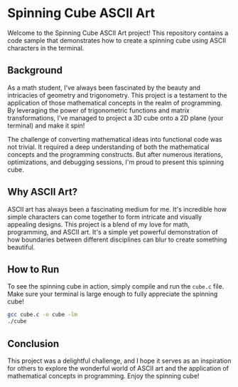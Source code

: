 # Spinning Cube ASCII Art

Welcome to the Spinning Cube ASCII Art project! This repository contains a code sample that demonstrates how to create a spinning cube using ASCII characters in the terminal.

## Background

As a math student, I've always been fascinated by the beauty and intricacies of geometry and trigonometry. This project is a testament to the application of those mathematical concepts in the realm of programming. By leveraging the power of trigonometric functions and matrix transformations, I've managed to project a 3D cube onto a 2D plane (your terminal) and make it spin!

The challenge of converting mathematical ideas into functional code was not trivial. It required a deep understanding of both the mathematical concepts and the programming constructs. But after numerous iterations, optimizations, and debugging sessions, I'm proud to present this spinning cube.

## Why ASCII Art?

ASCII art has always been a fascinating medium for me. It's incredible how simple characters can come together to form intricate and visually appealing designs. This project is a blend of my love for math, programming, and ASCII art. It's a simple yet powerful demonstration of how boundaries between different disciplines can blur to create something beautiful.

## How to Run

To see the spinning cube in action, simply compile and run the `cube.c` file. Make sure your terminal is large enough to fully appreciate the spinning cube!

```bash
gcc cube.c -o cube -lm
./cube
```

## Conclusion

This project was a delightful challenge, and I hope it serves as an inspiration for others to explore the wonderful world of ASCII art and the application of mathematical concepts in programming. Enjoy the spinning cube!
